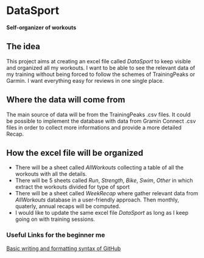 # DataSport
**Self-organizer of workouts**

## The idea

This project aims at creating an excel file called *DataSport* to keep visible and organized all my workouts. I want to be able to see the relevant data of my training without being forced to follow the schemes of TrainingPeaks or Garmin. I want everything easy for reviews in one single place.

## Where the data will come from
The main source of data will be from the TrainingPeaks .csv files. It could be possible to implement the database with data from Gramin Connect .csv files in order to collect more informations and provide a more detailed Recap.

## How the excel file will be organized
- There will be a sheet called *AllWorkouts* collecting a table of all the workouts with all the details. 
- There will be 5 sheets called *Run*, *Strength*, *Bike*, *Swim*, *Other* in which extract the workouts divided for type of sport
- There will be a sheet called *WeekRecap* where gather relevant data from *AllWorkouts* database in a user-friendly approach. Then monthly, quaterly, annual recaps will be computed.
- I would like to update the same excel file *DataSport* as long as I keep going on with training sessions.



### **Useful Links for the beginner me**
[Basic writing and formatting syntax of GitHub](https://docs.github.com/en/get-started/writing-on-github/getting-started-with-writing-and-formatting-on-github/basic-writing-and-formatting-syntax)
